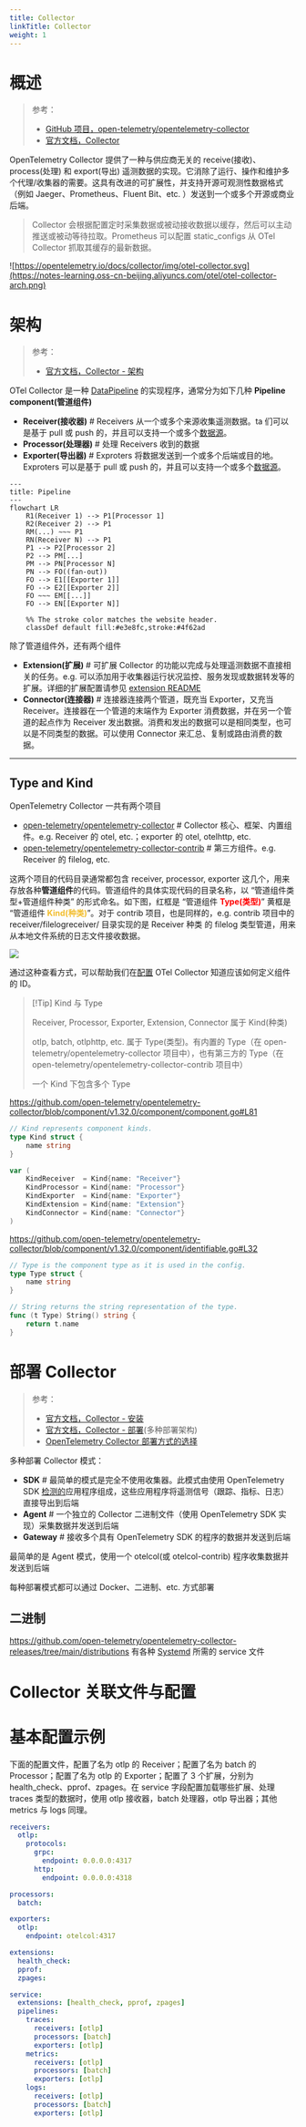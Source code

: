 ```yaml
---
title: Collector
linkTitle: Collector
weight: 1
---
```


# 概述

> 参考：
>
> - [GitHub 项目，open-telemetry/opentelemetry-collector](https://github.com/open-telemetry/opentelemetry-collector)
> - [官方文档，Collector](https://opentelemetry.io/docs/collector/)

OpenTelemetry Collector 提供了一种与供应商无关的 receive(接收)、process(处理) 和 export(导出) 遥测数据的实现。它消除了运行、操作和维护多个代理/收集器的需要。这具有改进的可扩展性，并支持开源可观测性数据格式（例如 Jaeger、Prometheus、Fluent Bit、etc. ）发送到一个或多个开源或商业后端。

> Collector 会根据配置定时采集数据或被动接收数据以缓存，然后可以主动推送或被动等待拉取。Prometheus 可以配置 static_configs 从 OTel Collector 抓取其缓存的最新数据。

![https://opentelemetry.io/docs/collector/img/otel-collector.svg](https://notes-learning.oss-cn-beijing.aliyuncs.com/otel/otel-collector-arch.png)

# 架构

> 参考：
>
> - [官方文档，Collector - 架构](https://opentelemetry.io/docs/collector/architecture/)

OTel Collector 是一种 [DataPipeline](/docs/6.可观测性/DataPipeline/DataPipeline.md) 的实现程序，通常分为如下几种 **Pipeline component(管道组件)**

- **Receiver(接收器)** # Receivers 从一个或多个来源收集遥测数据。ta 们可以是基于 pull 或 push 的，并且可以支持一个或多个[数据源](https://opentelemetry.io/docs/concepts/signals/)。
- **Processor(处理器)** # 处理 Receivers 收到的数据
- **Exporter(导出器)** # Exproters 将数据发送到一个或多个后端或目的地。Exproters 可以是基于 pull 或 push 的，并且可以支持一个或多个[数据源](https://opentelemetry.io/docs/concepts/signals/)。

```mermaid
---
title: Pipeline
---
flowchart LR
    R1(Receiver 1) --> P1[Processor 1]
    R2(Receiver 2) --> P1
    RM(...) ~~~ P1
    RN(Receiver N) --> P1
    P1 --> P2[Processor 2]
    P2 --> PM[...]
    PM --> PN[Processor N]
    PN --> FO((fan-out))
    FO --> E1[[Exporter 1]]
    FO --> E2[[Exporter 2]]
    FO ~~~ EM[[...]]
    FO --> EN[[Exporter N]]

    %% The stroke color matches the website header.
    classDef default fill:#e3e8fc,stroke:#4f62ad
```

除了管道组件外，还有两个组件

- **Extension(扩展)** # 可扩展 Collector 的功能以完成与处理遥测数据不直接相关的任务。e.g. 可以添加用于收集器运行状况监控、服务发现或数据转发等的扩展。详细的扩展配置请参见 [extension README](https://github.com/open-telemetry/opentelemetry-collector/blob/main/extension/README.md)
- **Connector(连接器)** # 连接器连接两个管道，既充当 Exporter，又充当 Receiver。连接器在一个管道的末端作为 Exporter 消费数据，并在另一个管道的起点作为 Receiver 发出数据。消费和发出的数据可以是相同类型，也可以是不同类型的数据。可以使用 Connector 来汇总、复制或路由消费的数据。

---

## Type and Kind

OpenTelemetry Collector 一共有两个项目

- [open-telemetry/opentelemetry-collector](https://github.com/open-telemetry/opentelemetry-collector) # Collector 核心、框架、内置组件。e.g. Receiver 的 otel, etc.；exporter 的 otel, otelhttp, etc.
- [open-telemetry/opentelemetry-collector-contrib](https://github.com/open-telemetry/opentelemetry-collector-contrib) # 第三方组件。e.g. Receiver 的 filelog, etc.

这两个项目的代码目录通常都包含 receiver, processor, exporter 这几个，用来存放各种**管道组件**的代码。管道组件的具体实现代码的目录名称，以 “管道组件类型+管道组件种类” 的形式命名。如下图，红框是 “管道组件 **<font color="#ff0000">Type(类型)</font>**” 黄框是 “管道组件 **<font color="#f2bd2c">Kind(种类)</font>**”。对于 contrib 项目，也是同样的，e.g. contrib 项目中的 receiver/filelogreceiver/ 目录实现的是 Receiver 种类 的 filelog 类型管道，用来从本地文件系统的日志文件接收数据。

![](https://notes-learning.oss-cn-beijing.aliyuncs.com/otel/20250516092747523.png)

通过这种查看方式，可以帮助我们在[配置](/docs/6.可观测性/OpenTelemetry/Collector/Configuration.md) OTel Collector 知道应该如何定义组件的 ID。

> [!Tip] Kind 与 Type
>
> Receiver, Processor, Exporter, Extension, Connector 属于 Kind(种类)
>
> otlp, batch, otlphttp, etc. 属于 Type(类型)。有内置的 Type（在 open-telemetry/opentelemetry-collector 项目中），也有第三方的 Type（在 open-telemetry/opentelemetry-collector-contrib 项目中）
>
> 一个 Kind 下包含多个 Type

https://github.com/open-telemetry/opentelemetry-collector/blob/component/v1.32.0/component/component.go#L81

```go
// Kind represents component kinds.
type Kind struct {
	name string
}

var (
	KindReceiver  = Kind{name: "Receiver"}
	KindProcessor = Kind{name: "Processor"}
	KindExporter  = Kind{name: "Exporter"}
	KindExtension = Kind{name: "Extension"}
	KindConnector = Kind{name: "Connector"}
)
```

https://github.com/open-telemetry/opentelemetry-collector/blob/component/v1.32.0/component/identifiable.go#L32

```go
// Type is the component type as it is used in the config.
type Type struct {
	name string
}

// String returns the string representation of the type.
func (t Type) String() string {
	return t.name
}
```

# 部署 Collector

> 参考：
>
> - [官方文档，Collector - 安装](https://opentelemetry.io/docs/collector/installation/)
> - [官方文档，Collector - 部署](https://opentelemetry.io/docs/collector/deployment/)(多种部署架构)
> - [OpenTelemetry Collector 部署方式的选择](https://flashcat.cloud/blog/opentelemetry-collector-deploy/)

多种部署 Collector 模式：

- **SDK** # 最简单的模式是完全不使用收集器。此模式由使用 OpenTelemetry SDK [检测的](https://opentelemetry.io/docs/languages/)应用程序组成，这些应用程序将遥测信号（跟踪、指标、日志）直接导出到后端
- **Agent** # 一个独立的 Collector 二进制文件（使用 OpenTelemetry SDK 实现）采集数据并发送到后端
- **Gateway** # 接收多个具有 OpenTelemetry SDK 的程序的数据并发送到后端

最简单的是 Agent 模式，使用一个 otelcol(或 otelcol-contrib) 程序收集数据并发送到后端

每种部署模式都可以通过 Docker、二进制、etc. 方式部署

## 二进制

https://github.com/open-telemetry/opentelemetry-collector-releases/tree/main/distributions 有各种 [Systemd](docs/1.操作系统/Systemd/Systemd.md) 所需的 service 文件

# Collector 关联文件与配置

# 基本配置示例

下面的配置文件，配置了名为 otlp 的 Receiver；配置了名为 batch 的 Processor；配置了名为 otlp 的 Exporter；配置了 3 个扩展，分别为 health_check、pprof、zpages。在 service 字段配置加载哪些扩展、处理 traces 类型的数据时，使用 otlp 接收器，batch 处理器，otlp 导出器；其他 metrics 与 logs 同理。

```yaml
receivers:
  otlp:
    protocols:
      grpc:
        endpoint: 0.0.0.0:4317
      http:
        endpoint: 0.0.0.0:4318

processors:
  batch:

exporters:
  otlp:
    endpoint: otelcol:4317

extensions:
  health_check:
  pprof:
  zpages:

service:
  extensions: [health_check, pprof, zpages]
  pipelines:
    traces:
      receivers: [otlp]
      processors: [batch]
      exporters: [otlp]
    metrics:
      receivers: [otlp]
      processors: [batch]
      exporters: [otlp]
    logs:
      receivers: [otlp]
      processors: [batch]
      exporters: [otlp]
```
